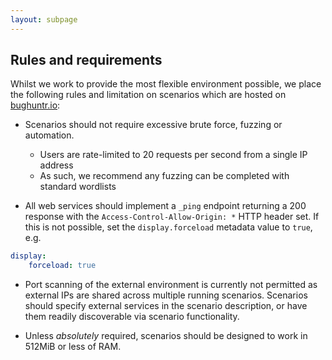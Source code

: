 ```yaml
---
layout: subpage
---
```


## Rules and requirements

Whilst we work to provide the most flexible environment possible, we place the following rules and limitation on scenarios which are hosted on [bughuntr.io](https://bughuntr.io):

* Scenarios should not require excessive brute force, fuzzing or automation.
  * Users are rate-limited to 20 requests per second from a single IP address
  * As such, we recommend any fuzzing can be completed with standard wordlists

* All web services should implement a `_ping` endpoint returning a 200 response with the `Access-Control-Allow-Origin: *` HTTP header set. If this is not possible, set the `display.forceload` metadata value to `true`, e.g.
```yaml
display:
    forceload: true
```

* Port scanning of the external environment is currently not permitted as external IPs are shared across multiple running scenarios. Scenarios should specify external services in the scenario description, or have them readily discoverable via scenario functionality.

* Unless *absolutely* required, scenarios should be designed to work in 512MiB or less of RAM.
